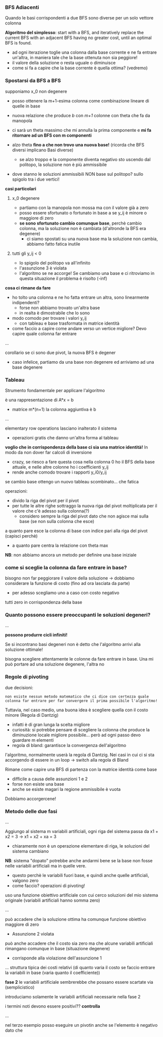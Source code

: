 ### BFS Adiacenti
Quando le basi corrispondenti a due BFS sono diverse per un solo vettore colonna

**Algoritmo del simplesso**:
start with a BFS, and iteratively replace the current BFS with an adjacent BFS having no greater cost, until an optimal BFS is found.
- ad ogni iterazione toglie una colonna dalla base corrente e ne fa entrare un'altra, in maniera tale che la base ottenuta non sia peggiore!
- il valore della soluzione o resta uguale o diminuisce
- come si fa a capire che la base corrente è quella ottima? (vedremo)


### Spostarsi da BFS a BFS
supponiamo x_0 non degenere

- posso ottenere la m+1-esima colonna come combinazione lineare di quelle in base
- nuova relazione che produce *b* con *m+1* colonne con theta che fa da manopola
- ci sarà un theta massimo che mi annulla la prima componente e **mi fa ritornare ad un BFS con m componenti**
- alzo theta **fino a che non trovo una nuova base!** (ricorda che BFS diversi implicano Basi diverse)
    - se alzo troppo e la componente diventa negativo sto uscendo dal politopo, la soluzione non è più ammissibile

- dove stanno le soluzioni ammissibili NON base sul politopo? sullo spigolo tra i due vertici!

**casi particolari**
1. x_0 degenere
    - partiamo con la manopola non mossa ma con il valore già a zero
    - posso essere sfortunato o fortunato in base a se y_ij è minore o maggiore di zero
    - **se sono sfortunato cambio comunque base**, perchè cambio colonna, ma la soluzione non è cambiata  (d'altronde la BFS era degenere)
        - ci siamo spostati su una nuova base ma la soluzione non cambia, abbiamo fatto fatica inutile

2. tutti gli y_ij < 0
    - lo spigolo del politopo va all'infinito
    - l'assunzione 3 è violata 
    - l'algoritmo se ne accorge! Se cambiamo una base e ci ritroviamo in questa situazione il problema è risolto (-inf)


**cosa ci rimane da fare**
- ho tolto una colonna e ne ho fatta entrare un altra, sono linearmente indipendenti? 
    - forse non abbiamo trovato un'altra base
    - in realta è dimostrabile che lo sono
- modo comodo per trovare i valori y_ij
    - con tableau e base trasformata in matrice identità
- come faccio a capire come andare verso un vertice migliore? Devo capire quale colonna far entrare


...

corollario se ci sono due pivot, la nuova BFS è degener
- caso infelice, partiamo da una base non degenere ed arriviamo ad una base degenere






### Tableau
Strumento fondamentale per applicare l'algoritmo

è una rappresentazione di A*x = b
- matrice m*(n+1) la colonna aggiuntiva è b

...


elementary row operations lasciano inalterato il sistema
- operazioni gratis che danno un'altra forma al tableau

**voglio che in corrispondenza della base ci sia una matrice identità!** In modo da non dover far calcoli di inversione
- crazy, se riesco a fare questa cosa nella colonna 0 ho il BFS della base attuale, e nelle altre colonne ho i coefficienti y_ij
- rende anche comodo trovare i rapporti y_i0/y_ij

se cambio base ottengo un nuovo tableau scombinato... che fatica

operazioni:
- divido la riga del pivot per il pivot
- per tutte le altre righe sottraggo la nuova riga del pivot moltiplicata per il valore che c'è adesso sulla colonna(?) 
    - considero sempre la riga del pivot dato che non agisce mai sulla base (se non sulla colonna che esce)

a quanto pare esce la colonna di base con indice pari alla riga del pivot (capisci perchè)
- a quanto pare centra la relazione con theta max


**NB**: non abbiamo ancora un metodo per definire una base iniziale



### come si sceglie la colonna da fare entrare in base?
bisogno non far peggiorare il valore della soluzione -> dobbiamo considerare la funzione di costo (fino ad ora lasciata da parte)
- per adesso scegliamo uno a caso con costo negativo

tutti zero in corrispondenza della base



### Quanto possono essere preoccupanti le soluzioni degeneri?
...

**possono produrre cicli infiniti!**

Se si incontrano basi degeneri non è detto che l'algoritmo arrivi alla soluzione ottimale!

bisogna scegliere attentamente le colonne da fare entrare in base. Una mi può portare ad una soluzione degenere, l'altra no



### Regole di pivoting
due decisioni:

```
non esiste nessun metodo matematico che ci dice con certezza quale colonna far entrare per far convergere il prima possibile l'algoritmo!  
```

Tuttavia, nel caso medio, una buona idea è scegliere quella con il costo minore (Regola di Dantzig)
- infatti è di gran lunga la scelta migliore
- curiosità: si potrebbe pensare di scegliere la colonna che produce la diminuzione locale migliore possibile... però ad ogni passo devo guardare m elementi 
- regola di bland: garantisce la convergenza dell'algoritmo

l'algoritmo, normalmente userà la regola di Dantzig. Nei casi in cui ci si sta accorgendo di essere in un loop -> switch alla regola di Bland





Rimane come capire una BFS di partenza con la matrice identità come base
- difficile a causa delle assunzioni 1 e 2
- forse non esiste una base
- anche se esiste magari la regione ammissibile è vuota

Dobbiamo accorgercene!

### Metodo delle due fasi
...

Aggiungo al sistema m variabili artificiali, ogni riga del sistema passa da x1 + x2 = 3 -> x1 + x2 + xa = 3
- chiaramente non è un operazione elementare di riga, le soluzioni del sistema cambiano

**NB**: sistema "dopato" potrebbe anche andarmi bene se la base non fosse nelle variabili artificiali ma in quelle vere.
- questo perchè le variabili fuori base, e quindi anche quelle artificiali, valgono zero
- come faccio? operazioni di pivoting! 

uso una funzione obiettivo artificiale con cui cerco soluzioni del mio sistema originale (variabili artificiali hanno somma zero)

...


può accadere che la soluzione ottima ha comunque funzione obiettivo maggiore di zero
- Assunzione 2 violata

può anche accadere che il costo sia zero ma che alcune variabili artificiali rimangano comunque in base (situazione degenere)
- corrisponde alla violazione dell'assunzione 1

... struttura tipica dei costi relativi (di quanto varia il costo se faccio entrare la variabili in base (varia quanto il coefficiente))

**fase 2**
le variabili artificiale sembrerebbe che possano essere scartate via (semplicistico)

introduciamo solamente le variabili artificiali necessarie nella fase 2


i termini noti devono essere positivi?? **controlla**

...


nel terzo esempio posso eseguire un pivotin anche se l'elemento è negativo dato che 